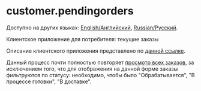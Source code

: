 # customer.pendingorders

Доступно на других языках: [English/Английский](customer.pendingorders.md), [Russian/Русский](customer.pendingorders.ru.md). 

Клиентское приложение для потребителя: текущие заказы

Описание клиентского приложения представлено по [данной ссылке](../customerclient.ru.md).

Данный процесс почти полностью повторяет [просмотр всех заказов](customer.orders.ru.md), за исключением того, что для отображения на данной форме заказы фильтруются по статусу: необходимо, чтобы было "Обрабатывается", "В процессе готовки", "В доставке".
